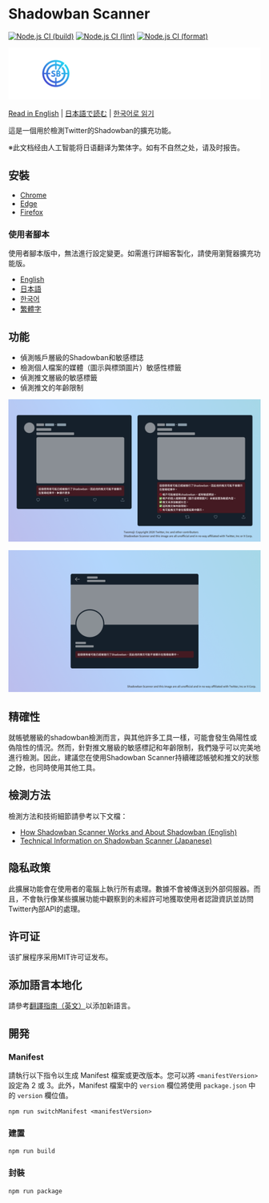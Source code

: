 # Shadowban Scanner

[![Node.js CI (build)](https://github.com/Robot-Inventor/shadowban-scanner/actions/workflows/build.yml/badge.svg)](https://github.com/Robot-Inventor/shadowban-scanner/actions/workflows/build.yml) [![Node.js CI (lint)](https://github.com/Robot-Inventor/shadowban-scanner/actions/workflows/lint.yml/badge.svg)](https://github.com/Robot-Inventor/shadowban-scanner/actions/workflows/lint.yml) [![Node.js CI (format)](https://github.com/Robot-Inventor/shadowban-scanner/actions/workflows/format.yml/badge.svg)](https://github.com/Robot-Inventor/shadowban-scanner/actions/workflows/format.yml)

![Shadowban Scanner的標誌](doc/image/logo.svg)

[Read in English](README.md) | [日本語で読む](README_ja.md) | [한국어로 읽기](README_ko.md)

這是一個用於檢測Twitter的Shadowban的擴充功能。

※此文档经由人工智能将日语翻译为繁体字。如有不自然之处，请及时报告。

## 安裝

- [Chrome](https://chrome.google.com/webstore/detail/enlganfikppbjhabhkkilafmkhifadjd/)
- [Edge](https://microsoftedge.microsoft.com/addons/detail/shadowban-scanner/kfeecmboomhggeeceipnbbdjmhjoccbl)
- [Firefox](https://addons.mozilla.org/firefox/addon/shadowban-scanner/)

### 使用者腳本

使用者腳本版中，無法進行設定變更。如需進行詳細客製化，請使用瀏覽器擴充功能版。

- [English](https://raw.githubusercontent.com/Robot-Inventor/shadowban-scanner/main/userScript/en.user.js)
- [日本語](https://raw.githubusercontent.com/Robot-Inventor/shadowban-scanner/main/userScript/ja.user.js)
- [한국어](https://raw.githubusercontent.com/Robot-Inventor/shadowban-scanner/main/userScript/ko.user.js)
- [繁體字](https://raw.githubusercontent.com/Robot-Inventor/shadowban-scanner/main/userScript/zh_TW.user.js)

## 功能

- 偵測帳戶層級的Shadowban和敏感標誌
- 檢測個人檔案的媒體（圖示與標頭圖片）敏感性標籤
- 偵測推文層級的敏感標籤
- 偵測推文的年齡限制

![帳戶層級Shadowban偵測的截圖](doc/image/screenshot2_zh_tw.png)

![推文層級Shadowban偵測的截圖](doc/image/screenshot1_zh_tw.png)

## 精確性

就帳號層級的shadowban檢測而言，與其他許多工具一樣，可能會發生偽陽性或偽陰性的情況。然而，針對推文層級的敏感標記和年齡限制，我們幾乎可以完美地進行檢測。因此，建議您在使用Shadowban Scanner持續確認帳號和推文的狀態之餘，也同時使用其他工具。

## 檢測方法

檢測方法和技術細節請參考以下文檔：

- [How Shadowban Scanner Works and About Shadowban (English)](./doc/en/about-shadowban.md)
- [Technical Information on Shadowban Scanner (Japanese)](./doc/en/technical-information.md)

## 隐私政策

此擴展功能會在使用者的電腦上執行所有處理。數據不會被傳送到外部伺服器。而且，不會執行像某些擴展功能中觀察到的未經許可地獲取使用者認證資訊並訪問Twitter內部API的處理。

## 许可证

该扩展程序采用MIT许可证发布。

## 添加語言本地化

請參考[翻譯指南（英文）](doc/localization.md)以添加新語言。

## 開発

### Manifest

請執行以下指令以生成 Manifest 檔案或更改版本。您可以將 ``<manifestVersion>`` 設定為 2 或 3。此外，Manifest 檔案中的 ``version`` 欄位將使用 ``package.json`` 中的 ``version`` 欄位值。

```console
npm run switchManifest <manifestVersion>
```

### 建置

```console
npm run build
```

### 封裝

```console
npm run package
```
